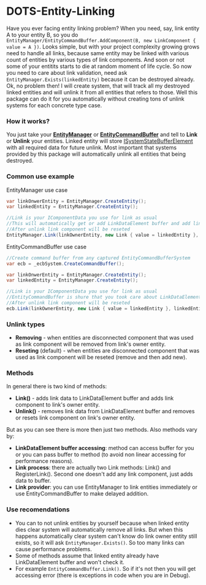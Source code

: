 # DOTS-Entity-Linking
Have you ever facing entity linking problem?
When you need, say, link entity A to your entity B, so you do `EntityManager/EntityCommandBuffer.AddComponent(B, new LinkComponent { value = A })`.
Looks simple, but with your project complexity growing grows need to handle all links, because same entity may be linked with various count of entities by various types of link components.
And soon or not some of your entitits starts to die at random moment of life cycle.
So now you need to care about link validation, need ask `EntityManager.Exists(linkedEntity)` because it can be destroyed already.
Ok, no problem then! I will create system, that will track all my destroyed linked entities and will unlink it from all entities that refers to those.
Well this package can do it for you automatically without creating tons of unlink systems for each concrete type case.

### How it works?
You just take your [**EntityManager**](https://docs.unity3d.com/Packages/com.unity.entities@0.17/manual/ecs_entities.html#creating-entities-with-an-entitymanager) or [**EntityCommandBuffer**](https://docs.unity3d.com/Packages/com.unity.entities@0.17/manual/sync_points.html#avoiding-sync-points) and tell to **Link** or **Unlink** your entities.
Linked entity will store [ISystemStateBufferElement](https://docs.unity3d.com/Packages/com.unity.entities@0.17/manual/system_state_components.html) with all required data for future unlink.
Most important that systems provided by this package will automatically unlink all entities that being destroyed.

### Common use example
EntityManager use case
```csharp
var linkOnwerEntity = EntityManager.CreateEntity();
var linkedEntity = EntityManager.CreateEntity();

//Link is your IComponentData you use for link as usual
//This will automatically get or add LinkDataElement buffer and add link component. All for you :)
//After unlink link component will be reseted
EntityManager.Link(linkOwnerEntity, new Link { value = linkedEntity }, linkedEntity);
```
EntityCommandBuffer use case
```csharp
//Create command buffer from any captured EntityCommandBufferSystem
var ecb = _ecbSystem.CreateCommandBuffer();

var linkOnwerEntity = EntityManager.CreateEntity();
var linkedEntity = EntityManager.CreateEntity();

//Link is your IComponentData you use for link as usual
//EntityCommandBuffer is shure that you took care about LinkDataElement buffer adding. Otherwise there will be errors.
//After unlink link component will be reseted
ecb.Link(linkOwnerEntity, new Link { value = linkedEntity }, linkedEntity);
```

### Unlink types
* **Removing** - when entities are disconnected component that was used as link component will be removed from link's owner entity.
* **Reseting** (default) - when entities are disconnected component that was used as link component will be reseted (remove and then add new).

### Methods
In general there is two kind of methods:
* **Link()** - adds link data to LinkDataElement buffer and adds link component to link's owner entity.
* **Unlink()** - removes link data from LinkDataElement buffer and removes or resets link component on link's owner entity.

But as you can see there is more then just two methods.
Also methods vary by:
* **LinkDataElement buffer accessing**: method can access buffer for you or you can pass buffer to method (to avoid non linear accessing for performance reasons).
* **Link process**: there are actually two Link methods: Link() and RegisterLink(). Second one doesn't add any link component, just adds data to buffer.
* **Link provider**: you can use EntityManager to link entities immediately or use EntityCommandBuffer to make delayed addition.

### Use recomendations
* You can to not unlink entities by yourself because when linked entity dies clear system will automatically remove all links.
But when this happens automatically clear system can't know do link owner entity still exists, so it will ask `EntityManager.Exists()`.
So too many links can cause performance problems.
* Some of methods assume that linked entity already have LinkDataElement buffer and won't check it.
* For example `EntityCommandBuffer.Link()`.
So if it's not then you will get accessing error (there is exceptions in code when you are in Debug).
